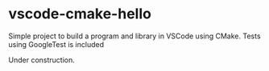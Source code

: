 # vscode-cmake-hello
Simple project to build a program and library in VSCode using CMake. Tests using GoogleTest is included

Under construction.

